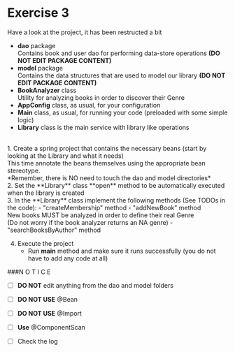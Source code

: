 
Exercise 3
==========

Have a look at the project, it has been restructed a bit<br/>
- **dao** package<br>
  Contains book and user dao for performing data-store operations **(DO NOT EDIT PACKAGE CONTENT)**
- **model** package<br/>
  Contains the data structures that are used to model our library **(DO NOT EDIT PACKAGE CONTENT)**
- **BookAnalyzer** class<br/>
  Utility for analyzing books in order to discover their Genre
- **AppConfig** class, as usual, for your configuration
- **Main** class, as usual, for running your code (preloaded with some simple logic)
- **Library** class is the main service with library like operations
<br/>
1. Create a spring project that contains the necessary beans (start by looking at the Library and what it needs)<br/>
   This time annotate the beans themselves using the appropriate bean stereotype.<br/>
   *Remember, there is NO need to touch the dao and model directories*
<br/>
2. Set the **Library** class **open** method to be automatically executed when the library is created
<br/>
3. In the **Library** class implement the following methods (See TODOs in the code):
    - "createMembership" method
    - "addNewBook" method<br/>
    New books MUST be analyzed in order to define their real Genre<br/>
    (Do not worry if the book analyzer returns an NA genre)
    - "searchBooksByAuthor" method

4. Execute the project
   - Run **main** method and make sure it runs successfully (you do not have to add any code at all)

###N O T I C E
- [ ] **DO NOT** edit anything from the dao and model folders
- [ ] **DO NOT USE** @Bean
- [ ] **DO NOT USE** @Import
- [ ] **Use** @ComponentScan
- [ ] Check the log

